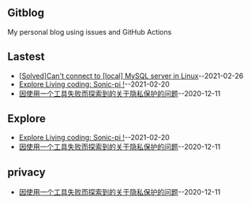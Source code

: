 ## Gitblog
My personal blog using issues and GitHub Actions
## Lastest
- [[Solved]Can't connect to [local] MySQL server in Linux](https://github.com/Jasmine-liang/gitblog/issues/4)--2021-02-26
- [Explore Living coding: Sonic-pi !](https://github.com/Jasmine-liang/gitblog/issues/3)--2021-02-20
- [因使用一个工具失败而探索到的关于隐私保护的问题](https://github.com/Jasmine-liang/gitblog/issues/2)--2020-12-11
## Explore
- [Explore Living coding: Sonic-pi !](https://github.com/Jasmine-liang/gitblog/issues/3)--2021-02-20
- [因使用一个工具失败而探索到的关于隐私保护的问题](https://github.com/Jasmine-liang/gitblog/issues/2)--2020-12-11
## privacy
- [因使用一个工具失败而探索到的关于隐私保护的问题](https://github.com/Jasmine-liang/gitblog/issues/2)--2020-12-11
